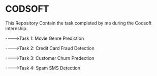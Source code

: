 # CODSOFT
This Repository Contain the task completed by me during the Codsoft internship.        

---->Task 1: Movie Genre Prediction

---->Task 2: Credit Card Fraud Detection

---->Task 3: Customer Churn Predection

---->Task 4: Spam SMS Detection
